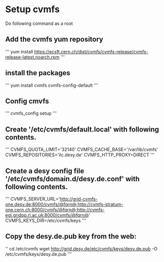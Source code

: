# Setup cvmfs

Do following command as a root

## Add the cvmfs yum repository
'''
yum install https://ecsft.cern.ch/dist/cvmfs/cvmfs-release/cvmfs-release-latest.noarch.rpm
'''

## install the packages
'''
yum install cvmfs cvmfs-config-default
'''

## Config cmvfs
'''
cvmfs_config setup
'''

## Create '/etc/cvmfs/default.local' with following contents.
'''
CVMFS_QUOTA_LIMIT='32140'
CVMFS_CACHE_BASE='/var/lib/cvmfs'
CVMFS_REPOSITORIES='ilc.desy.de'
CVMFS_HTTP_PROXY=DIRECT
'''

## Create a desy config file '/etc/cvmfs/domain.d/desy.de.conf' with following contents.
'''
CVMFS_SERVER_URL='http://grid-cvmfs-one.desy.de:8000/cvmfs/@fqrn@;http://cvmfs-stratum-one.cern.ch:8000/cvmfs/@fqrn@;http://cvmfs-egi.gridpp.rl.ac.uk:8000/cvmfs/@fqrn@'
CVMFS_KEYS_DIR=/etc/cvmfs/keys 
'''

## Copy the desy.de.pub key from the web:
''
cd /etc/cvmfs 
wget http://grid.desy.de/etc/cvmfs/keys/desy.de.pub -O /etc/cvmfs/keys/desy.de.pub
'''

